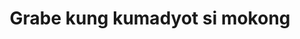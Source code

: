---
layout: post
title: Grabe kung kumadyot si mokong
duration: '02:04'
view: 199
rate: 2
video: 'https://flashservice.xvideos.com/embedframe/14868963'
category: 
 - pinay
 - student
 - beautiful
 - rough
tags: 
 - pinay-sex
 - nagparaos
 - mokong
 - fucked
 - karga
 - hotel
priority: 0.9
changefreq: daily
---